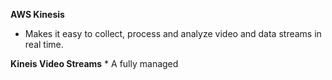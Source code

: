 **AWS Kinesis**
*  Makes it easy to collect, process and analyze video and data streams in real time.

**Kineis Video Streams**
    * A fully managed 

